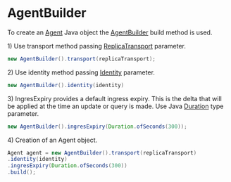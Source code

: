 # AgentBuilder

To create an [Agent](https://github.com/ic4j/ic4j-agent/blob/master/src/main/java/org/ic4j/agent/Agent.java) Java object the [AgentBuilder](https://github.com/ic4j/ic4j-agent/blob/master/src/main/java/org/ic4j/agent/AgentBuilder.java) build method is used.&#x20;

1\) Use transport method passing [ReplicaTransport](replicatransport.md) parameter.

```java
new AgentBuilder().transport(replicaTransport);
```

2\) Use identity method passing [Identity](identity.md) parameter.

```java
new AgentBuilder().identity(identity)
```

3\) IngresExpiry provides a default ingress expiry. This is the delta that will be applied at the time an update or query is made. Use Java [Duration](https://docs.oracle.com/javase/8/docs/api/java/time/Duration.html) type parameter.

```java
new AgentBuilder().ingresExpiry(Duration.ofSeconds(300));
```

4\) Creation of an Agent object.

```java
Agent agent = new AgentBuilder().transport(replicaTransport)
.identity(identity)
.ingresExpiry(Duration.ofSeconds(300))
.build();
```
